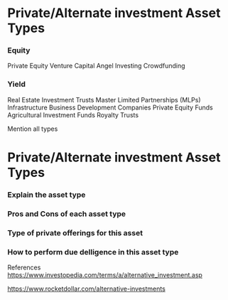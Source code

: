 # Private/Alternate investment Asset Types

### Equity
Private Equity
Venture Capital
Angel Investing
Crowdfunding

### Yield
Real Estate Investment Trusts
Master Limited Partnerships (MLPs)
Infrastructure
Business Development Companies
Private Equity Funds
Agricultural Investment Funds
Royalty Trusts


Mention all types



# Private/Alternate investment Asset Types

### Explain the asset type
### Pros and Cons of each asset type
### Type of private offerings for this asset
### How to perform due delligence in this asset type

References
https://www.investopedia.com/terms/a/alternative_investment.asp

https://www.rocketdollar.com/alternative-investments
